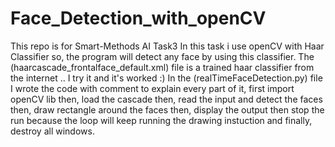 # Face_Detection_with_openCV
This repo is for Smart-Methods AI Task3
In this task i use openCV with Haar Classifier so, the program will detect any face by using this classifier.
The (haarcascade_frontalface_default.xml) file is a trained haar classifier from the internet .. I try it and it's worked :)
In the (realTimeFaceDetection.py) file I wrote the code with comment to explain every part of it, first import openCV lib then, load the cascade then, read the input and detect the faces then, draw rectangle around the faces then, display the output then stop the run because the loop will keep running the drawing instuction and finally, destroy all windows.
